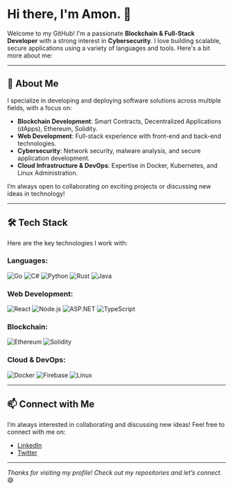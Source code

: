 # Hi there, I'm Amon. 👋

Welcome to my GitHub! I'm a passionate **Blockchain & Full-Stack Developer** with a strong interest in **Cybersecurity**. I love building scalable, secure applications using a variety of languages and tools. Here's a bit more about me:

---

## 🚀 **About Me**
I specialize in developing and deploying software solutions across multiple fields, with a focus on:
- **Blockchain Development**: Smart Contracts, Decentralized Applications (dApps), Ethereum, Solidity.
- **Web Development**: Full-stack experience with front-end and back-end technologies.
- **Cybersecurity**: Network security, malware analysis, and secure application development.
- **Cloud Infrastructure & DevOps**: Expertise in Docker, Kubernetes, and Linux Administration.

I’m always open to collaborating on exciting projects or discussing new ideas in technology!

---

## 🛠️ **Tech Stack**
Here are the key technologies I work with:

### **Languages**:
![Go](https://img.shields.io/badge/Go-%2300ADD8.svg?style=for-the-badge&logo=go&logoColor=white)
![C#](https://img.shields.io/badge/C%23-%23239120.svg?style=for-the-badge&logo=c-sharp&logoColor=white)
![Python](https://img.shields.io/badge/Python-%2314354C.svg?style=for-the-badge&logo=python&logoColor=white)
![Rust](https://img.shields.io/badge/Rust-%23000000.svg?style=for-the-badge&logo=rust&logoColor=white)
![Java](https://img.shields.io/badge/Java-%23ED8B00.svg?style=for-the-badge&logo=java&logoColor=white)

### **Web Development**:
![React](https://img.shields.io/badge/React-%2320232a.svg?style=for-the-badge&logo=react&logoColor=%2361DAFB)
![Node.js](https://img.shields.io/badge/Node.js-%2343853D.svg?style=for-the-badge&logo=node.js&logoColor=white)
![ASP.NET](https://img.shields.io/badge/ASP.NET-%235C2D91.svg?style=for-the-badge&logo=dotnet&logoColor=white)
![TypeScript](https://img.shields.io/badge/TypeScript-%23007ACC.svg?style=for-the-badge&logo=typescript&logoColor=white)

### **Blockchain**:
![Ethereum](https://img.shields.io/badge/Ethereum-%23224995.svg?style=for-the-badge&logo=ethereum&logoColor=white)
![Solidity](https://img.shields.io/badge/Solidity-%233C3C3D.svg?style=for-the-badge&logo=solidity&logoColor=white)

### **Cloud & DevOps**:
![Docker](https://img.shields.io/badge/Docker-%232496ED.svg?style=for-the-badge&logo=docker&logoColor=white)
![Firebase](https://img.shields.io/badge/Firebase-%23FFCA28.svg?style=for-the-badge&logo=firebase&logoColor=white)
![Linux](https://img.shields.io/badge/Linux-%23FCC624.svg?style=for-the-badge&logo=linux&logoColor=black)

---

## 📫 **Connect with Me**
I’m always interested in collaborating and discussing new ideas! Feel free to connect with me on:
- [LinkedIn](https://www.linkedin.com/in/victor-amon)
- [Twitter](https://twitter.com/victor_amo15231)

---

_Thanks for visiting my profile! Check out my repositories and let’s connect._ 😄

